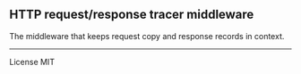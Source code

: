 HTTP request/response tracer middleware
---

The middleware that keeps request copy and response records in context.

___

License MIT
